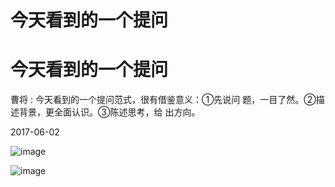 # 今天看到的一个提问

# 今天看到的一个提问

曹将 : 今天看到的一个提问范式，很有借鉴意义：①先说问 题，一目了然。②描述背景，更全面认识。③陈述思考，给 出方向。

2017-06-02

![image](img/Image_506.png)

![image](img/Image_507.png)
